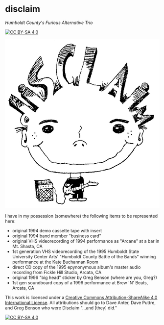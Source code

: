 # disclaim
_Humboldt County's Furious Alternative Trio_

[![CC BY-SA 4.0][cc-by-sa-shield]][cc-by-sa]

![big-head][big-head]

I have in my possession (somewhere) the following items to be represented here:
* original 1994 demo cassette tape with insert
* original 1994 band member "business card"
* original VHS videorecording of 1994 performance as "Arcane" at a bar in Mt. Shasta, CA
* 1st generation VHS videorecording of the 1995 Humboldt State University Center Arts' "Humboldt County Battle of the Bands" winning performance at the Kate Buchannan Room
* direct CD copy of the 1995 epynonymous album's master audio recording from Fickle Hill Studio, Arcata, CA
* original 1996 "big head" sticker by Greg Benson (where are you, Greg?)
* 1st gen soundboard copy of a 1996 performance at Brew 'N' Beats, Arcata, CA

This work is licensed under a
[Creative Commons Attribution-ShareAlike 4.0 International License][cc-by-sa]. All attributions should go to Dave Anter, Dave Puttre, and Greg Benson who were Disclaim "...and [they] did."

[![CC BY-SA 4.0][cc-by-sa-image]][cc-by-sa]

[big-head]: https://github.com/iLPdev/disclaim/blob/main/diSCLAiM_sticker_full.jpg
[cc-by-sa]: http://creativecommons.org/licenses/by-sa/4.0/
[cc-by-sa-image]: https://licensebuttons.net/l/by-sa/4.0/88x31.png
[cc-by-sa-shield]: https://img.shields.io/badge/License-CC%20BY--SA%204.0-lightgrey.svg
